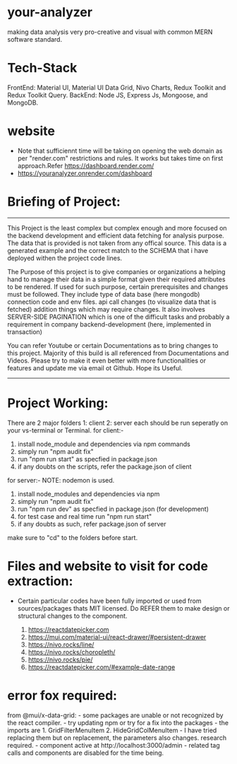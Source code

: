 # your-analyzer
 making data analysis very pro-creative and visual with common MERN software standard. 

# Tech-Stack
  FrontEnd: Material UI, Material UI Data Grid, Nivo Charts, Redux Toolkit and Redux Toolkit Query.
  BackEnd: Node JS, Express Js, Mongoose, and MongoDB.

# website
   - Note that sufficiennt time will be taking on opening the web domain as per "render.com" restrictions and rules. It works but takes time on first approach.Refer https://dashboard.render.com/
   - https://youranalyzer.onrender.com/dashboard 
   
# Briefing of Project:
   ------------------------------------------------------------
   This Project is the least complex but complex enough and more focused on the backend development and efficient data fetching for analysis purpose.
   The data that is provided is not taken from any offical source. This data is a generated example and the correct match to the SCHEMA that i have deployed withen the project code lines.

   The Purpose of this project is to give companies or organizations a helping hand to manage their data in a simple format given their required attributes to be rendered. If used for such purpose, certain prerequisites and changes must be followed.
   They include
    type of data base (here mongodb)
    connection code and env files.
    api call changes (to visualize data that is fetched)
    addition things which may require changes.
   It also involves SERVER-SIDE PAGINATION which is one of the difficult tasks and probably a requirement in company backend-development (here, implemented in transaction)

   You can refer Youtube or certain Documentations as to bring changes to this project. Majority of this build is all referenced from Documentations and Videos.
   Please try to make it even better with more functionalities or features and update me via email ot Github.
   Hope its Useful.

   -------------------------------------------------------------

# Project Working:

  There are 2 major folders
      1: client
      2: server
   each should be run seperatly on your vs-terminal or Terminal.
   for client:-
   1. install node_module and dependencies via npm commands
   2. simply run "npm audit fix"
   3. run "npm run start" as specfied in package.json
   4. if any doubts on the scripts, refer the package.json of client

   for server:-
   NOTE: nodemon is used.
   1. install node_modules and dependencies via npm
   2. simply run "npm audit fix"
   3. run "npm run dev" as specfied in package.json (for development)
   4. for test case and real time run "npm run start"
   5. if any doubts as such, refer package.json of server

   make sure to "cd" to the folders before start.

# Files and website to visit for code extraction:

   - Certain particular codes have been fully imported or used from sources/packages thats MIT licensed. Do REFER them to make design or structural changes to the component.

      1. https://reactdatepicker.com
      2. https://mui.com/material-ui/react-drawer/#persistent-drawer
      3. https://nivo.rocks/line/
      4. https://nivo.rocks/choropleth/
      5. https://nivo.rocks/pie/
      6. https://reactdatepicker.com/#example-date-range

# error fox required:
   from @mui/x-data-grid:
      - some packages are unable or not recognized by the react compiler.
      - try updating npm or try for a fix into the packages
      - the imports are 
         1. GridFilterMenuItem
         2. HideGridColMenuItem
      - I have tried replacing them but on replacement, the parameters also changes. research required.
      - component active at http://localhost:3000/admin
      - related tag calls and components are disabled for the time being.

